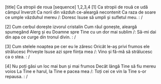 [title] Ca stropii de roua
[sequence] 1,2,3,4
[1]
Ca stropii de rouă ce udă câmpul înverzit
Ca norii din văzduh ce-aleargă necontenit
Ca raza de soare ce umple văzduhul mereu
/: Doresc Isuse să umpli și sufletul meu. : /

[2]
Cum cerbul dorește izvorul cristalin
Cum râul gonește, aleargă spumegând
Alerg și eu Doamne spre Tine cu un dor mai sublim
/: Să-mi dai din apa ce curge din tronul divin. : /

[3]
Cum stelele noaptea pe cer eu le zăresc
Oricât le-aș privi frumos ele strălucesc
Privește Isuse azi spre ființa mea
/: Vino și fă-mă să strălucesc ca o stea. : /

[4]
Nu poți găsi un loc mai bun și mai frumos
Decât lângă Tine să fiu mereu voios
La Tine e harul, la Tine e pacea mea
/: Toți cei ce vin la Tine s-or repausa. : /

